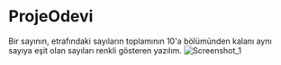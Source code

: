 # ProjeOdevi
Bir sayının, etrafındaki sayıların toplamının 10'a bölümünden kalanı aynı sayıya eşit olan sayıları renkli gösteren yazılım.
![Screenshot_1](https://user-images.githubusercontent.com/30367777/54092299-ac3a3b00-439b-11e9-91f5-8e3934e9690b.jpg)

